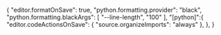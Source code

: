 {
    "editor.formatOnSave": true,
    "python.formatting.provider": "black",
    "python.formatting.blackArgs": [
        "--line-length", "100"
    ],
    "[python]":{
        "editor.codeActionsOnSave": {
            "source.organizeImports": "always"
        },
    },
}